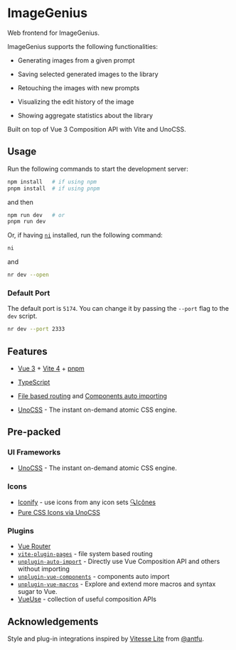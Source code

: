 # ImageGenius

Web frontend for ImageGenius.

ImageGenius supports the following functionalities:

- Generating images from a given prompt

- Saving selected generated images to the library

- Retouching the images with new prompts

- Visualizing the edit history of the image

- Showing aggregate statistics about the library

Built on top of Vue 3 Composition API with Vite and UnoCSS.

## Usage

Run the following commands to start the development server:

```bash
npm install   # if using npm
pnpm install  # if using pnpm
```

and then

```bash
npm run dev   # or
pnpm run dev
```

Or, if having [`ni`](https://www.npmjs.com/package/@antfu/ni) installed, run the following command:

```bash
ni
```

and

```bash
nr dev --open
```

### Default Port

The default port is `5174`. You can change it by passing the `--port` flag to the `dev` script.

```bash
nr dev --port 2333
```

## Features

- [Vue 3](https://github.com/vuejs/core) + [Vite 4](https://github.com/vitejs/vite) + [pnpm](https://pnpm.io/)

- [TypeScript](https://www.typescriptlang.org/)

- [File based routing](./src/pages) and [Components auto importing](./src/components)

- [UnoCSS](https://github.com/antfu/unocss) - The instant on-demand atomic CSS engine.

## Pre-packed

### UI Frameworks

- [UnoCSS](https://github.com/antfu/unocss) - The instant on-demand atomic CSS engine.

### Icons

- [Iconify](https://iconify.design) - use icons from any icon sets [🔍Icônes](https://icones.netlify.app/)
- [Pure CSS Icons via UnoCSS](https://github.com/antfu/unocss/tree/main/packages/preset-icons)

### Plugins

- [Vue Router](https://github.com/vuejs/vue-router)
- [`vite-plugin-pages`](https://github.com/hannoeru/vite-plugin-pages) - file system based routing
- [`unplugin-auto-import`](https://github.com/antfu/unplugin-auto-import) - Directly use Vue Composition API and others without importing
- [`unplugin-vue-components`](https://github.com/antfu/unplugin-vue-components) - components auto import
- [`unplugin-vue-macros`](https://github.com/sxzz/unplugin-vue-macros) - Explore and extend more macros and syntax sugar to Vue.
- [VueUse](https://github.com/antfu/vueuse) - collection of useful composition APIs

## Acknowledgements

Style and plug-in integrations inspired by [Vitesse Lite](https://github.com/antfu/vitesse-lite) from [@antfu](https://github.com/antfu/).
